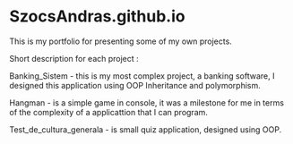# SzocsAndras.github.io
This is my portfolio for presenting some of my own projects.

Short description for each project :

Banking_Sistem - this is my most complex project, a banking software, I designed this application using OOP Inheritance and polymorphism.

Hangman - is a simple game in console, it was a milestone for me in terms of the complexity of a applicattion that I can program.

Test_de_cultura_generala - is small quiz application, designed using OOP.
